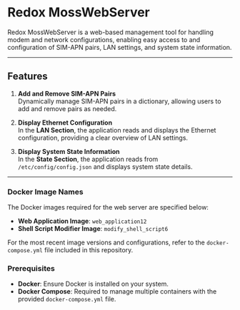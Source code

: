 # Redox MossWebServer

Redox MossWebServer is a web-based management tool for handling modem and network configurations, enabling easy access to and configuration of SIM-APN pairs, LAN settings, and system state information.

---

## Features

1. **Add and Remove SIM-APN Pairs**  
   Dynamically manage SIM-APN pairs in a dictionary, allowing users to add and remove pairs as needed.

2. **Display Ethernet Configuration**  
   In the **LAN Section**, the application reads and displays the Ethernet configuration, providing a clear overview of LAN settings.

3. **Display System State Information**  
   In the **State Section**, the application reads from `/etc/config/config.json` and displays system state details.

---

### Docker Image Names

The Docker images required for the web server are specified below:

- **Web Application Image**: `web_application12`
- **Shell Script Modifier Image**: `modify_shell_script6`

For the most recent image versions and configurations, refer to the `docker-compose.yml` file included in this repository.

### Prerequisites

- **Docker**: Ensure Docker is installed on your system.
- **Docker Compose**: Required to manage multiple containers with the provided `docker-compose.yml` file.

